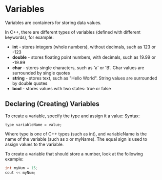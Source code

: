 # Variables

Variables are containers for storing data values.

In C++, there are different types of variables (defined with different keywords), for example:

- **int** - stores integers (whole numbers), without decimals, such as 123 or -123
- **double** - stores floating point numbers, with decimals, such as 19.99 or -19.99
- **char** - stores single characters, such as 'a' or 'B'. Char values are surrounded by single quotes
- **string** - stores text, such as "Hello World". String values are surrounded by double quotes
- **bool** - stores values with two states: true or false

## Declaring (Creating) Variables

To create a variable, specify the type and assign it a value:
Syntax:
```
type variableName = value;
```
Where type is one of C++ types (such as int), and variableName is the name of the variable (such as x or myName). The equal sign is used to assign values to the variable.

To create a variable that should store a number, look at the following example:
```cpp
int myNum = 15;
cout << myNum; 
```